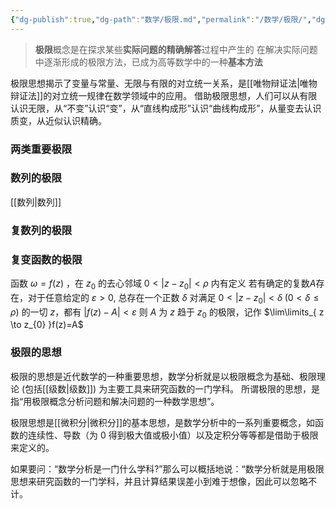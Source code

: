 ```yaml
---
{"dg-publish":true,"dg-path":"数学/极限.md","permalink":"/数学/极限/","dgPassFrontmatter":true,"noteIcon":"","created":"2024-05-21T15:20:28.374+08:00","updated":"2024-08-23T23:13:50.478+08:00"}
---
```


>**极限**概念是在探求某些**实际问题的精确解答**过程中产生的
>在解决实际问题中逐渐形成的极限方法，已成为高等数学中的一种**基本方法**

极限思想揭示了变量与常量、无限与有限的对立统一关系，是[[唯物辩证法\|唯物辩证法]]的对立统一规律在数学领域中的应用。
借助极限思想，人们可以从有限认识无限，从“不变”认识“变”，从“直线构成形”认识“曲线构成形”，从量变去认识质变，从近似认识精确。

### 两类重要极限

### 数列的极限
[[数列\|数列]]

### 复数列的极限



### 复变函数的极限
函数 $\omega=f(z)$ ，在 $z_{0}$ 的去心邻域 $0<|z-z_{0}|<\rho$ 内有定义
若有确定的复数$A$存在，对于任意给定的 $\varepsilon>0$, 总存在一个正数 $\delta$
对满足 $0<|z-z_{0}|<\delta\;(0<\delta\leq \rho)$ 的一切 $z$，都有 $|f(z)-A|<\varepsilon$
则 $A$ 为 $z$ 趋于 $z_{0}$ 的极限，记作 $\lim\limits_{ z \to z_{0} }f(z)=A$

### 极限的思想
极限的思想是近代数学的一种重要思想，数学分析就是以极限概念为基础、极限理论 (包括[[级数\|级数]]) 为主要工具来研究函数的一门学科。
所谓极限的思想，是指“用极限概念分析问题和解决问题的一种数学思想”。

极限思想是[[微积分\|微积分]]的基本思想，是数学分析中的一系列重要概念，如函数的连续性、导数（为 0 得到极大值或极小值）以及定积分等等都是借助于极限来定义的。


如果要问：“数学分析是一门什么学科?”那么可以概括地说：“数学分析就是用极限思想来研究函数的一门学科，并且计算结果误差小到难于想像，因此可以忽略不计。


